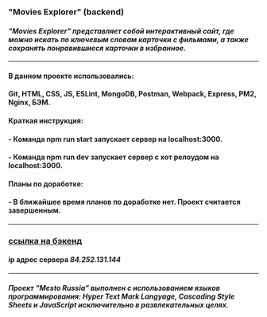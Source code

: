 ### **"Movies Explorer" (backend)** 

#### *"Movies Explorer" представляет собой интерактивный сайт, где можно искать по ключевым словам карточки с фильмами, а также сохранять понравившиеся карточки в избранное.*

---

#### В данном проекте использовались: 

#### Git, HTML, CSS, JS, ESLint, MongoDB, Postman, Webpack, Express, PM2, Nginx, БЭМ.

#### Краткая инструкция:

#### - Команда npm run start запускает сервер на localhost:3000.
#### - Команда npm run dev запускает сервер с хот релоудом на localhost:3000.

#### Планы по доработке:

#### - В ближайшее время планов по доработке нет. Проект считается завершенным.

---

### [ссылка на бэкенд](https://api.prof.movies.explorer.nomoredomains.club/)

#### **ip адрес сервера** _84.252.131.144_

---

##### Проект "Mesto Russia" выполнен с использованием языков программирования: Hyper Text Mark Langyage, Cascading Style Sheets и JavaScript исключительно в развлекательных целях.
